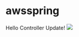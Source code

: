 # awsspring
Hello Controller Update!
<img src="https://img.shields.io/badge/spring-#3cb371?style=flat-square&logo=스프링&logoColor=초록색"/>
